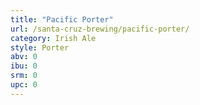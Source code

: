 ```yaml
---
title: "Pacific Porter"
url: /santa-cruz-brewing/pacific-porter/
category: Irish Ale
style: Porter
abv: 0
ibu: 0
srm: 0
upc: 0
---
```


